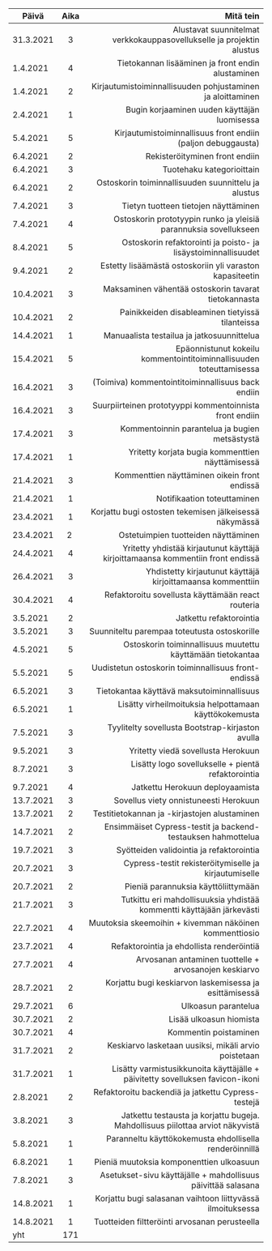  Päivä        | Aika        | Mitä tein                            |
| ------------- |:--------:| ----------------------------------------:|
| 31.3.2021  | 3 | Alustavat suunnitelmat verkkokauppasovellukselle ja projektin alustus |
| 1.4.2021 | 4 | Tietokannan lisääminen ja front endin alustaminen |
| 1.4.2021 | 2 | Kirjautumistoiminnallisuuden pohjustaminen ja aloittaminen |
| 2.4.2021 | 1 | Bugin korjaaminen uuden käyttäjän luomisessa |
| 5.4.2021 | 5 | Kirjautumistoiminnallisuus front endiin (paljon debuggausta) |
| 6.4.2021 | 2 | Rekisteröityminen front endiin |
| 6.4.2021 | 3 | Tuotehaku kategorioittain |
| 6.4.2021 | 2 | Ostoskorin toiminnallisuuden suunnittelu ja alustus |
| 7.4.2021 | 3 | Tietyn tuotteen tietojen näyttäminen |
| 7.4.2021 | 4 | Ostoskorin prototyypin runko ja yleisiä parannuksia sovellukseen |
| 8.4.2021 | 5 | Ostoskorin refaktorointi ja poisto- ja lisäystoiminnallisuudet |
| 9.4.2021 | 2 | Estetty lisäämästä ostoskoriin yli varaston kapasiteetin |
| 10.4.2021 | 3 | Maksaminen vähentää ostoskorin tavarat tietokannasta |
| 10.4.2021 | 2 | Painikkeiden disableaminen tietyissä tilanteissa |
| 14.4.2021 | 1 | Manuaalista testailua ja jatkosuunnittelua |
| 15.4.2021 | 5 | Epäonnistunut kokeilu kommentointitoiminnallisuuden toteuttamisessa |
| 16.4.2021 | 3 | (Toimiva) kommentointitoiminnallisuus back endiin |
| 16.4.2021 | 3 | Suurpiirteinen prototyyppi kommentoinnista front endiin |
| 17.4.2021 | 3 | Kommentoinnin parantelua ja bugien metsästystä |
| 17.4.2021 | 1 | Yritetty korjata bugia kommenttien näyttämisessä |
| 21.4.2021 | 3 | Kommenttien näyttäminen oikein front endissä |
| 21.4.2021 | 1 | Notifikaation toteuttaminen |
| 23.4.2021 | 1 | Korjattu bugi ostosten tekemisen jälkeisessä näkymässä |
| 23.4.2021 | 2 | Ostetuimpien tuotteiden näyttäminen |
| 24.4.2021 | 4 | Yritetty yhdistää kirjautunut käyttäjä kirjoittamaansa kommentiin front endissä |
| 26.4.2021 | 3 | Yhdistetty kirjautunut käyttäjä kirjoittamaansa kommenttiin |
| 30.4.2021 | 4 | Refaktoroitu sovellusta käyttämään react routeria |
| 3.5.2021 | 2 | Jatkettu refaktorointia |
| 3.5.2021 | 3 | Suunniteltu parempaa toteutusta ostoskorille |
| 4.5.2021 | 5 | Ostoskorin toiminnallisuus muutettu käyttämään tietokantaa |
| 5.5.2021 | 5 | Uudistetun ostoskorin toiminnallisuus front-endissä |
| 6.5.2021 | 3 | Tietokantaa käyttävä maksutoiminnallisuus |
| 6.5.2021 | 1 | Lisätty virheilmoituksia helpottamaan käyttökokemusta |
| 7.5.2021 | 3 | Tyylitelty sovellusta Bootstrap-kirjaston avulla |
| 9.5.2021 | 3 | Yritetty viedä sovellusta Herokuun |
| 8.7.2021 | 3 | Lisätty logo sovellukselle + pientä refaktorointia |
| 9.7.2021 | 4 | Jatkettu Herokuun deployaamista |
| 13.7.2021 | 3 | Sovellus viety onnistuneesti Herokuun |
| 13.7.2021 | 2 | Testitietokannan ja -kirjastojen alustaminen |
| 14.7.2021 | 2 | Ensimmäiset Cypress-testit ja backend-testauksen hahmottelua |
| 19.7.2021 | 3 | Syötteiden validointia ja refaktorointia |
| 20.7.2021 | 3 | Cypress-testit rekisteröitymiselle ja kirjautumiselle |
| 20.7.2021 | 2 | Pieniä parannuksia käyttöliittymään |
| 21.7.2021 | 3 | Tutkittu eri mahdollisuuksia yhdistää kommentti käyttäjään järkevästi |
| 22.7.2021 | 4 | Muutoksia skeemoihin + kivemman näköinen kommenttiosio |
| 23.7.2021 | 4 | Refaktorointia ja ehdollista renderöintiä |
| 27.7.2021 | 4 | Arvosanan antaminen tuottelle + arvosanojen keskiarvo |
| 28.7.2021 | 2 | Korjattu bugi keskiarvon laskemisessa ja esittämisessä |
| 29.7.2021 | 6 | Ulkoasun parantelua |
| 30.7.2021 | 2 | Lisää ulkoasun hiomista |
| 30.7.2021 | 4 | Kommentin poistaminen |
| 31.7.2021 | 2 | Keskiarvo lasketaan uusiksi, mikäli arvio poistetaan |
| 31.7.2021 | 1 | Lisätty varmistusikkunoita käyttäjälle + päivitetty sovelluksen favicon-ikoni |
| 2.8.2021 | 2 | Refaktoroitu backendiä ja jatkettu Cypress-testejä |
| 3.8.2021 | 3 | Jatkettu testausta ja korjattu bugeja. Mahdollisuus piilottaa arviot näkyvistä |
| 5.8.2021 | 1 | Paranneltu käyttökokemusta ehdollisella renderöinnillä |
| 6.8.2021 | 1 | Pieniä muutoksia komponenttien ulkoasuun |
| 7.8.2021 | 3 | Asetukset-sivu käyttäjälle + mahdollisuus päivittää salasana |
| 14.8.2021 | 1 | Korjattu bugi salasanan vaihtoon liittyvässä ilmoituksessa |
| 14.8.2021 | 1 | Tuotteiden filtteröinti arvosanan perusteella |
| yht | 171 | |

